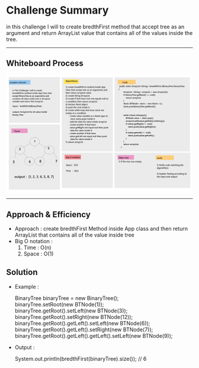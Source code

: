 # Challenge Summary

in this challenge I will to create bredthFirst method that accept tree as an argument and return ArrayList value that contains all of the values inside the tree.
___

## Whiteboard Process

![Whiteboard](image/bredthFirst.png)

___

## Approach & Efficiency

* Approach : create bredthFirst Method inside App class and then return ArrayList that contains all of the value inside tree 
* Big O notation :  
    1. Time  : O(n)  
    2. Space : O(1)  

## Solution

* Example :

  BinaryTree binaryTree = new BinaryTree();  
        binaryTree.setRoot(new BTNode(1));  
        binaryTree.getRoot().setLeft(new BTNode<Integer>(3));  
        binaryTree.getRoot().setRight(new BTNode<Integer>(12));  
        binaryTree.getRoot().getLeft().setLeft(new BTNode<Integer>(6));  
        binaryTree.getRoot().getLeft().setRight(new BTNode<Integer>(7));  
        binaryTree.getRoot().getLeft().getLeft().setLeft(new BTNode<Integer>(9));  

* Output :  

    System.out.println(bredthFirst(binaryTree).size()); // 6